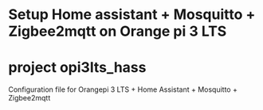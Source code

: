 # Setup Home assistant + Mosquitto + Zigbee2mqtt on Orange pi 3 LTS
# project opi3lts_hass
Configuration file for Orangepi 3 LTS + Home Assistant + Mosquitto + Zigbee2mqtt
